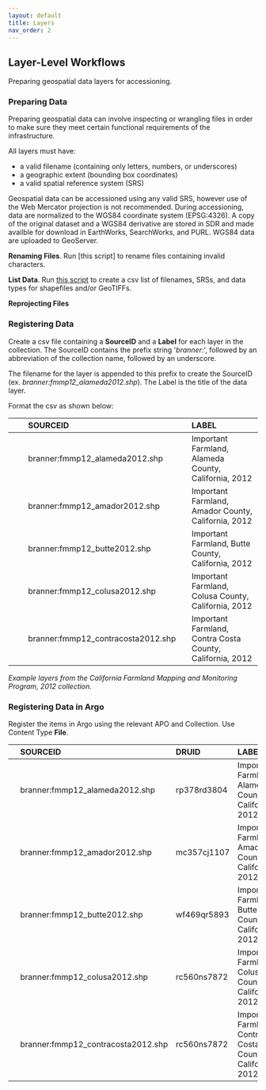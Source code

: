 ```yaml
---
layout: default
title: Layers
nav_order: 2
---
```


## Layer-Level Workflows

Preparing geospatial data layers for accessioning.

### Preparing Data

Preparing geospatial data can involve inspecting or wrangling files in order to make sure they meet certain functional requirements of the infrastructure. 

All layers must have:

* a valid filename (containing only letters, numbers, or underscores)
* a geographic extent (bounding box coordinates)
* a valid spatial reference system (SRS)

Geospatial data can be accessioned using any valid SRS, however use of the Web Mercator projection is not recommended. During accessioning, data are normalized to the WGS84 coordinate system (EPSG:4326). A copy of the original dataset and a WGS84 derivative are stored in SDR and made availble for download in EarthWorks, SearchWorks, and PURL. WGS84 data are uploaded to GeoServer.

**Renaming Files**. Run [this script] to rename files containing invalid characters.

**List Data**. Run [this script](https://raw.githubusercontent.com/kimdurante/metadataWorkflow/master/checkData.py) to create a csv list of filenames, SRSs, and data types for shapefiles and/or GeoTIFFs.

**Reprojecting Files**

### Registering Data

Create a csv file containing a **SourceID** and a **Label** for each layer in the collection. The SourceID contains the prefix string  '*branner:*', followed by an abbreviation of the collection name, followed by an underscore. 

The filename for the layer is appended to this prefix to create the SourceID (ex. *branner:fmmp12_alameda2012.shp*). The Label is the title of the data layer. 

Format the csv as shown below:

|||SOURCEID||LABEL|
|:----|:----|:----|:----|:----|
|||branner:fmmp12_alameda2012.shp||Important Farmland, Alameda County, California, 2012|
|||branner:fmmp12_amador2012.shp||Important Farmland, Amador County, California, 2012|
|||branner:fmmp12_butte2012.shp||Important Farmland, Butte County, California, 2012|
|||branner:fmmp12_colusa2012.shp||Important Farmland, Colusa County, California, 2012|
|||branner:fmmp12_contracosta2012.shp||Important Farmland, Contra Costa County, California, 2012|


_Example layers from the California Farmland Mapping and Monitoring Program, 2012 collection._


### Registering Data in Argo

Register the items in Argo using the relevant APO and Collection. Use Content Type **File**.

||SOURCEID|DRUID|LABEL|
|:----|:----|:----|:----|
||branner:fmmp12_alameda2012.shp|rp378rd3804|Important Farmland, Alameda County, California, 2012|
||branner:fmmp12_amador2012.shp|mc357cj1107|Important Farmland, Amador County, California, 2012|
||branner:fmmp12_butte2012.shp|wf469qr5893|Important Farmland, Butte County, California, 2012|
||branner:fmmp12_colusa2012.shp|rc560ns7872|Important Farmland, Colusa County, California, 2012|
||branner:fmmp12_contracosta2012.shp|rc560ns7872|Important Farmland, Contra Costa County, California, 2012|
